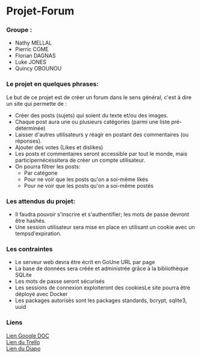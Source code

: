 # Projet-Forum
### Groupe :
- Nathy MELLAL
- Pierric COME
- Florian DAGNAS
- Luke JONES
- Quincy OBOUNOU

### Le projet en quelques phrases:

Le but de ce projet est de créer un forum dans le sens général, c'est à dire un site qui permette de :
- Créer des posts (sujets) qui soient du texte et/ou des images.
- Chaque post aura une ou plusieurs catégories (parmi une liste pré-déterminée)
- Laisser d'autres utilisateurs y réagir en postant des commentaires (ou réponses).
- Ajouter des votes (Likes et dislikes)
- Les posts et commentaires seront accessible par tout le monde, mais participernécessitera de créer un compte utilisateur.
- On pourra filtrer les posts:
    - Par catégorie
    - Pour ne voir que les posts qu'on a soi-même likés
    - Pour ne voir que les posts qu'on a soi-même postés

### Les attendus du projet:

- Il faudra pouvoir s'inscrire et s'authentifier; les mots de passe devront être hashés.
- Une session utilisateur sera mise en place en utilisant un cookie avec un tempsd'expiration.

### Les contraintes

- Le serveur web devra être écrit en GoUne URL par page
- La base de données sera créée et administrée grâce à la bibliothèque SQLite
- Les mots de passe seront sécurisés
- Les sessions de connexion exploiteront des cookiesLe site pourra être déployé avec Docker
- Les packages autorisés sont les packages standards, bcrypt, sqlite3, uuid

### Liens

[Lien Google DOC](https://docs.google.com/document/d/1omAeKbQOeYaap4RX3qKg7whCzQdDwmaRJPslWD8ngG0/edit)     
[ Lien du Trello](https://trello.com/invite/b/QIs6SPOM/3b503994258364af562537706bf98691/projet-forum)   
[Lien du Diapo](https://docs.google.com/presentation/d/1dRf_fcqrLJjJ2455lpEHPBQ1LyhFJx_12ttFqVdK6aw/edit#slide=id.p)    

